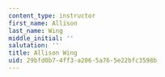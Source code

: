 ```yaml
---
content_type: instructor
first_name: Allison
last_name: Wing
middle_initial: ''
salutation: ''
title: Allison Wing
uid: 29bfd0b7-4ff3-a206-5a76-5e22bfc3598b
---
```

